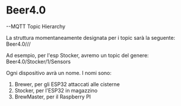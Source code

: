 # Beer4.0

--MQTT Topic Hierarchy

La struttura momentaneamente designata per i topic sarà la seguente:
  Beer4.0/<DeviceName>/<DeviceNumber>/<TopicName>

Ad esempio, per l'esp Stocker, avremo un topic del genere:
  Beer4.0/Stocker/1/Sensors
 
  
  
  
Ogni dispositivo avrà un nome. I nomi sono:
  1) Brewer, per gli ESP32 attaccati alle cisterne
  2) Stocker, per l'ESP32 in magazzino
  3) BrewMaster, per il Raspberry PI
